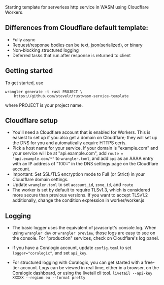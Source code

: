 Starting template for serverless http service in WASM using Cloudflare Workers.

## Differences from Cloudflare default template:

- Fully async
- Request/response bodies can be text, json(serialized), or binary
- Non-blocking structured logging
- Deferred tasks that run after response is returned to client

## Getting started

To get started, use

    wrangler generate -t rust PROJECT \
	    https://github.com/stevelr/rustwasm-service-template

where PROJECT is your project name.

## Cloudflare setup

- You'll need a Cloudflare account that is enabled for Workers. This is
  easiest to set up if you also get a domain on Cloudflare; they will
  set up the DNS for you and automatically acquire HTTPS certs.
- Pick a host name for your service. If your domain is "example.com" and
  your service will be at "api.example.com", add 
  `route = "api.example.com/*"` to `wrangler.toml`, 
  and add `api` as an AAAA entry with an IP address of "100::"
  in the DNS settings page on the Cloudflare account.
- Important: Set SSL/TLS encryption mode to Full (or Strict) 
  in your Cloudflare domain settings.
- Update `wrangler.toml` to set `account_id`, `zone_id`, and `route`
- The worker is set by default to require TLSv1.3, which is considered
  more secure than previous versions. If you want to accept TLSv1.2
  additionally, change the condition expression in worker/worker.js

## Logging

- The basic logger uses the equivalent of javascript's console.log. When
  using `wrangler dev` or `wrangler preview`, those logs are easy to
  see on the console. For "production" services, check on Cloudflare's log panel.

- if you have a Coralogix account, update `config.toml`
  to set `logger="coralogix"`, and set `api_key`.

- For structured logging with Coralogix, you can get started with a
  free-tier account. Logs can be viewed in real time, either in a browser,
  on the Coralogix dashboard, or using the livetail cli tool.
  `livetail --api-key XXXXX --region eu --format pretty`

